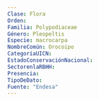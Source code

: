 ```yaml
---
Clase: Flora
Orden: 
Familia: Polypodiaceae
Género: Pleopeltis
Especie: macrocarpa
NombreComún: Orocoipo
CategoríaUICN: 
EstadoConservaciónNacional: 
SectorenlaRBHH: 
Presencia: 
TipoDeDato: 
Fuente: "Endesa"
---
```

